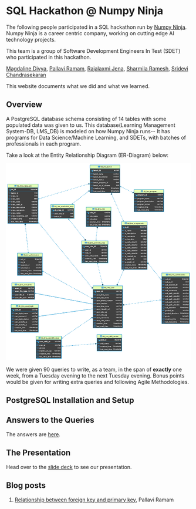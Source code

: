 # SQL Hackathon @ Numpy Ninja

The following people participated in a SQL hackathon run by [Numpy Ninja](https://www.numpyninja.com/). Numpy Ninja is a career centric company, working on cutting edge AI technology projects.

This team is a group of Software Development Engineers In Test (SDET) who participated in this hackathon.

[Magdaline Divya](https://github.com/magdadiv),
[Pallavi Ramam](https://github.com/pramam),
[Rajalaxmi Jena](https://github.com/rajalaxmijena91),
[Sharmila Ramesh](https://github.com/RameshSharmila),
[Sridevi Chandrasekaran](https://github.com/Sri-Sundar)

This website documents what we did and what we learned.

## Overview

A PostgreSQL database schema consisting of 14 tables with some populated data was given to us. This database(Learning Management System-DB, LMS_DB) is modeled on how Numpy Ninja runs-- It has programs for Data Science/Machine Learning, and SDETs, with batches of professionals in each program.

Take a look at the Entity Relationship Diagram (ER-Diagram) below:

![ER Diagram](./images/LMSERD.png)

We were given 90 queries to write, as a team, in the span of **exactly** one week, from a Tuesday evening to the next Tuesday evening. Bonus points would be given for writing extra queries and following Agile Methodologies.

## PostgreSQL Installation and Setup

## Answers to the Queries

The answers are [here](./sql/queries.sql).

## The Presentation

Head over to the [slide deck]() to see our presentation.

## Blog posts

1. [Relationship between foreign key and primary key](./blog/relationship-fk-pk/index.md), Pallavi Ramam
